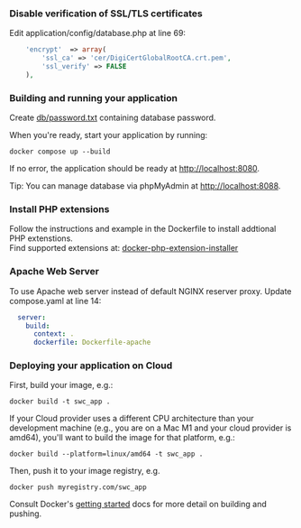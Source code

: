 ### Disable verification of SSL/TLS certificates  
Edit application/config/database.php at line 69:
```php filename="application/config/database.php"
    'encrypt'  => array(
		'ssl_ca' => 'cer/DigiCertGlobalRootCA.crt.pem',
        'ssl_verify' => FALSE
    ),
```  

### Building and running your application  
Create [db/password.txt](https://docs.docker.com/compose/use-secrets/) containing database password. 

When you're ready, start your application by running:  
```shell
docker compose up --build
```
If no error, the application should be ready at [http://localhost:8080](http://localhost:8080).

Tip: You can manage database via phpMyAdmin at [http://localhost:8088](http://localhost:8088).

### Install PHP extensions
Follow the instructions and example in the Dockerfile to install addtional PHP extenstions.  
Find supported extensions at: [docker-php-extension-installer](https://github.com/mlocati/docker-php-extension-installer)

### Apache Web Server

To use Apache web server instead of default NGINX reserver proxy.
Update compose.yaml at line 14:
```yaml filename="compose.yaml"
  server:
    build:
      context: .
      dockerfile: Dockerfile-apache
```

### Deploying your application on Cloud

First, build your image, e.g.: 
```shell
docker build -t swc_app .
```

If your Cloud provider uses a different CPU architecture than your development
machine (e.g., you are on a Mac M1 and your cloud provider is amd64),
you'll want to build the image for that platform, e.g.:
```shell
docker build --platform=linux/amd64 -t swc_app .
```

Then, push it to your image registry, e.g.  
```shell
docker push myregistry.com/swc_app
```
Consult Docker's [getting started](https://docs.docker.com/go/get-started-sharing/)
docs for more detail on building and pushing.

